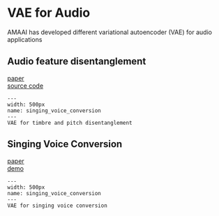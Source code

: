 # VAE for Audio
AMAAI has developed different variational autoencoder (VAE) for audio applications

## Audio feature disentanglement

[paper](https://arxiv.org/pdf/1906.08152.pdf)  
[source code](https://github.com/yjlolo/gmvae-synth)

```{figure} ../../../images/vae_timbre_pitch_disentanglement.png
---
width: 500px
name: singing_voice_conversion
---
VAE for timbre and pitch disentanglement
```

## Singing Voice Conversion

[paper](https://ieeexplore.ieee.org/abstract/document/9054582/)  
[demo](https://ismir19-217.github.io/icassp20-audio-sample/index.html)

```{figure} https://ieeexplore.ieee.org/mediastore_new/IEEE/content/media/9040208/9052899/9054582/luo1-p5-luo-large.gif
---
width: 500px
name: singing_voice_conversion
---
VAE for singing voice conversion
```